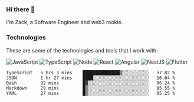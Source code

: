 ### Hi there 👋
I'm Zack, a Software Engineer and web3 rookie.

### Technologies
These are some of the technologies and tools that I work with:

![JavaScript](https://img.shields.io/badge/JavaScript-323330.svg?logo=javascript&logoColor=F7DF1E) 
![TypeScript](https://img.shields.io/badge/TypeScript-007ACC.svg?logo=typescript&logoColor=white) 
![Node](https://img.shields.io/badge/Node.js-43853D.svg?logo=node.js&logoColor=white)
![React](https://img.shields.io/badge/React-20232a.svg?logo=react&logoColor=61DAFB) 
![Angular](https://img.shields.io/badge/Angular-E23237.svg?logo=angularjs&logoColor=white)
![NestJS](https://img.shields.io/badge/NestJS-E0234E?logo=nestjs&logoColor=white)
![Flutter](https://img.shields.io/badge/Flutter-02569B.svg?logo=flutter&logoColor=white)

<!--START_SECTION:waka-->

```text
TypeScript   5 hrs 3 mins    ██████████████▒░░░░░░░░░░   57.82 %
JSON         1 hr 27 mins    ████░░░░░░░░░░░░░░░░░░░░░   16.64 %
Bash         32 mins         █▓░░░░░░░░░░░░░░░░░░░░░░░   06.24 %
Markdown     29 mins         █▒░░░░░░░░░░░░░░░░░░░░░░░   05.55 %
YAML         27 mins         █▒░░░░░░░░░░░░░░░░░░░░░░░   05.25 %
```

<!--END_SECTION:waka-->

